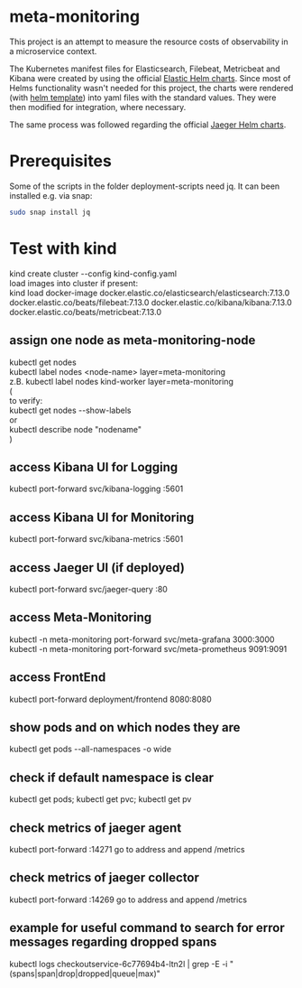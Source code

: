 # meta-monitoring
This project is an attempt to measure the resource costs of observability in a microservice context.

The Kubernetes manifest files for Elasticsearch, Filebeat, Metricbeat and Kibana were created by using the official [Elastic Helm charts](https://github.com/elastic/helm-charts). Since most of Helms functionality wasn't needed for this project, the charts were rendered (with [helm template](https://helm.sh/docs/helm/helm_template/)) into yaml files with the standard values. They were then modified for integration, where necessary.

The same process was followed regarding the official [Jaeger Helm charts](https://github.com/jaegertracing/helm-charts).

# Prerequisites

Some of the scripts in the folder deployment-scripts need jq. It can been installed e.g. via snap:
```bash
sudo snap install jq
```


# Test with kind
kind create cluster --config kind-config.yaml  
load images into cluster if present:  
kind load docker-image docker.elastic.co/elasticsearch/elasticsearch:7.13.0 docker.elastic.co/beats/filebeat:7.13.0 docker.elastic.co/kibana/kibana:7.13.0 docker.elastic.co/beats/metricbeat:7.13.0


## assign one node as meta-monitoring-node
kubectl get nodes  
kubectl label nodes \<node-name\> layer=meta-monitoring  
z.B. kubectl label nodes kind-worker layer=meta-monitoring  
(  
to verify:  
kubectl get nodes --show-labels  
or  
kubectl describe node "nodename"  
)

## access Kibana UI for Logging
kubectl port-forward svc/kibana-logging :5601 

## access Kibana UI for Monitoring
kubectl port-forward svc/kibana-metrics :5601 

## access Jaeger UI (if deployed)
kubectl port-forward svc/jaeger-query :80

## access Meta-Monitoring
kubectl -n meta-monitoring port-forward svc/meta-grafana 3000:3000
kubectl -n meta-monitoring port-forward svc/meta-prometheus 9091:9091

## access FrontEnd
kubectl port-forward deployment/frontend 8080:8080

## show pods and on which nodes they are
kubectl get pods --all-namespaces -o wide

## check if default namespace is clear
kubectl get pods; kubectl get pvc; kubectl get pv

## check metrics of jaeger agent
kubectl port-forward <jaeger-agent-pod> :14271
go to address and append /metrics

## check metrics of jaeger collector
kubectl port-forward <jaeger-collector-pod> :14269
go to address and append /metrics

## example for useful command to search for error messages regarding dropped spans
kubectl logs checkoutservice-6c77694b4-ltn2l | grep -E -i "(spans|span|drop|dropped|queue|max)"